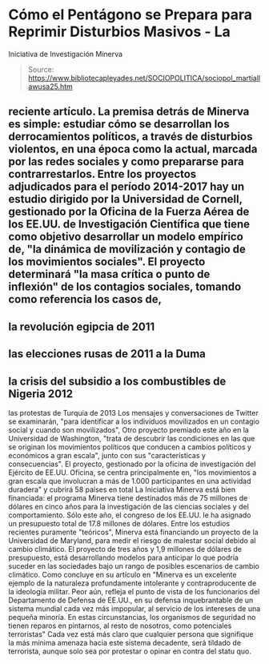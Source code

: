 # Cómo el Pentágono se Prepara para Reprimir Disturbios Masivos - La 
Iniciativa de Investigación Minerva

> Source: https://www.bibliotecapleyades.net/SOCIOPOLITICA/sociopol_martiallawusa25.htm

reciente artículo.
La premisa detrás de Minerva es simple:
estudiar cómo se desarrollan los
derrocamientos políticos, a través de disturbios violentos, en una época
como la actual, marcada por las redes sociales y como prepararse para
contrarrestarlos.
Entre los proyectos adjudicados
para el período 2014-2017 hay un estudio dirigido por la Universidad de
Cornell, gestionado por la Oficina de la Fuerza Aérea de los
EE.UU. de Investigación
Científica que tiene como objetivo desarrollar un modelo empírico de,
"la
dinámica de movilización y contagio de los movimientos sociales".
El proyecto determinará "la masa crítica o punto de inflexión" de los
contagios sociales, tomando como referencia los casos de,
-
la revolución
egipcia de 2011
-
las elecciones rusas de 2011 a la Duma
-
la crisis del
subsidio a los combustibles de Nigeria 2012
-
las protestas de Turquía
de 2013
Los mensajes y conversaciones de Twitter se
examinarán,
"para identificar a los
individuos movilizados en un contagio social y cuando son movilizados",
Otro proyecto premiado este año en la Universidad de Washington,
"trata
de descubrir las condiciones en las que se originan los movimientos
políticos que conducen a cambios políticos y económicos a gran escala",
junto con sus "características y consecuencias".
El proyecto, gestionado por la oficina de investigación del Ejército de
EE.UU. Oficina, se centra
principalmente en,
"los movimientos a gran escala que involucran a más de
1.000 participantes en una actividad duradera" y cubrirá 58 países en
total
La Iniciativa Minerva está bien
financiada: el programa Minerva tiene destinados más de 75 millones de
dólares en cinco años para la investigación de las ciencias sociales y
del comportamiento.
Sólo este año, el congreso de los
EE.UU. le ha
asignado un presupuesto total de 17.8 millones de dólares.
Entre los estudios recientes puramente "teóricos", Minerva está
financiando un proyecto de la Universidad de Maryland, para medir el
riesgo de malestar social debido al cambio climático.
El proyecto de
tres años y 1,9 millones de dólares de presupuesto, está desarrollando
modelos para anticipar lo que podría suceder en las sociedades bajo un
rango de posibles escenarios de cambio climático.
Como concluye en su artículo en
"Minerva es un excelente
ejemplo de la naturaleza profundamente intolerante y contraproducente de
la ideología militar.
Peor aún, refleja el punto de vista de los
funcionarios del Departamento de Defensa de EE.UU., en su defensa
inquebrantable de un sistema mundial cada vez más impopular, al servicio
de los intereses de una pequeña minoría.
En estas circunstancias, los
organismos de seguridad no tienen reparos en pintarnos, al resto de
nosotros, como potenciales terroristas"
Cada vez está más claro que cualquier
persona que signifique la más mínima amenaza hacia este sistema
decadente, será tildado de terrorista, aunque solo sea por protestar o
opinar en contra del statu quo.
